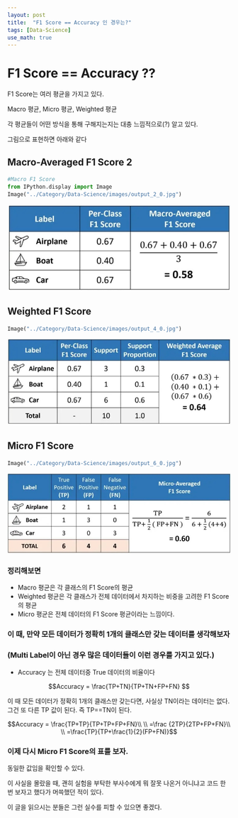 ```yaml
---
layout: post
title:  "F1 Score == Accuracy 인 경우는?"
tags: [Data-Science]
use_math: true
---
```




# F1 Score == Accuracy ??

F1 Score는 여러 평균을 가지고 있다.

Macro 평균, Micro 평균, Weighted 평균

각 평균들이 어떤 방식을 통해 구해지는지는 대충 느낌적으로(?) 알고 있다. 

그림으로 표현하면 아래와 같다


## Macro-Averaged F1 Score 2


```python
#Macro F1 Score
from IPython.display import Image
Image("../Category/Data-Science/images/output_2_0.jpg")
```




![output_2_0.jpg](../Category/Data-Science/images/output_2_0.jpg)



## Weighted F1 Score


```python
Image("../Category/Data-Science/images/output_4_0.jpg")
```




![output_4_0.jpg](../Category/Data-Science/images/output_4_0.jpg)



## Micro F1 Score


```python
Image("../Category/Data-Science/images/output_6_0.jpg")
```




![output_6_0.jpg](../Category/Data-Science/images/output_6_0.jpg)



### 정리해보면 

- Macro 평균은 각 클래스의 F1 Score의 평균
- Weighted 평균은 각 클래스가 전체 데이터에서 차지하는 비중을 고려한 F1 Score의 평균
- Micro 평균은 전체 데이터의 F1 Score 평균이라는 느낌이다.

### 이 때, 만약 모든 데이터가 정확히 1개의 클래스만 갖는 데이터를 생각해보자 
### (Multi Label이 아닌 경우 많은 데이터들이 이런 경우를 가지고 있다.)

- Accuracy 는 전체 데이터중 True 데이터의 비율이다

$$Accuracy = \frac{TP+TN}{TP+TN+FP+FN} $$  
  
  

이 때 모든 데이터가 정확히 1개의 클래스만 갖는다면, 사실상 TN이라는 데이터는 없다. 그건 또 다른 TP 값이 된다. 즉 TP==TN이 된다.  
  
  

$$Accuracy = \frac{TP+TP}{TP+TP+FP+FN}\\ \\ =\frac {2TP}{2TP+FP+FN}\\ \\ =\frac{TP}{TP+\frac{1}{2}(FP+FN)}$$

### 이제 다시 Micro F1 Score의 표를 보자. 

  


동일한 값임을 확인할 수 있다.

이 사실을 몰랐을 때, 괜히 실험을 부탁한 부사수에게 뭐 잘못 나온거 아니냐고 코드 한 번 보자고 했다가 머쓱했던 적이 있다.

이 글을 읽으시는 분들은 그런 실수를 피할 수 있으면 좋겠다.
